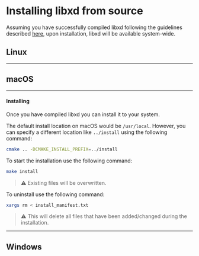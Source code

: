 # Installing libxd from source

Assuming you have successfully compiled libxd following the guidelines described [here](compile.md), upon installation, libxd will be available system-wide.

## Linux

---

## macOS

---

#### Installing

Once you have compiled libxd you can install it to your system.

The default install location on macOS would be `/usr/local`. However, you can specify a different location like `../install` using the following command:

```bash
cmake .. -DCMAKE_INSTALL_PREFIX=../install
```

To start the installation use the following command:
```bash
make install
```

> :warning: Existing files will be overwritten.

To uninstall use the following command:
```bash
xargs rm < install_manifest.txt
```

> :warning: This will delete all files that have been added/changed during the installation.

---

## Windows
